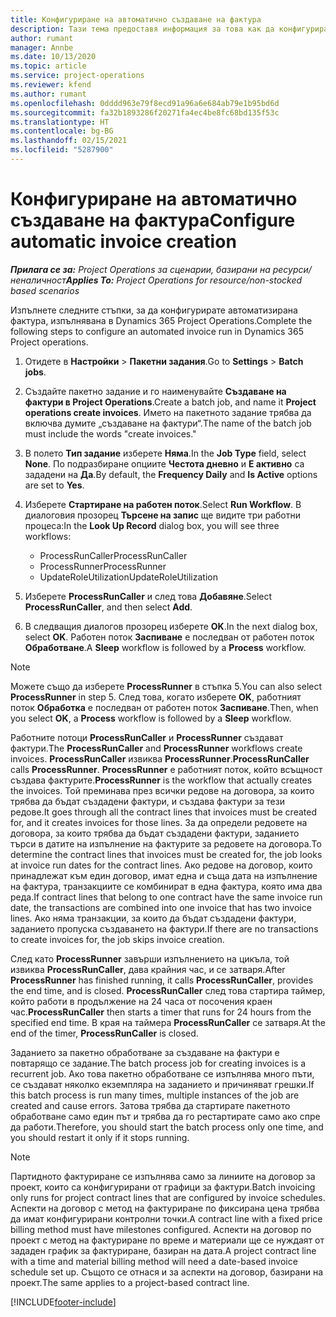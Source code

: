 ```yaml
---
title: Конфигуриране на автоматично създаване на фактура
description: Тази тема предоставя информация за това как да конфигурирате на системата за автоматично генериране на фактури.
author: rumant
manager: Annbe
ms.date: 10/13/2020
ms.topic: article
ms.service: project-operations
ms.reviewer: kfend
ms.author: rumant
ms.openlocfilehash: 0dddd963e79f8ecd91a96a6e684ab79e1b95bd6d
ms.sourcegitcommit: fa32b1893286f20271fa4ec4be8fc68bd135f53c
ms.translationtype: HT
ms.contentlocale: bg-BG
ms.lasthandoff: 02/15/2021
ms.locfileid: "5287900"
---
```

# <a name="configure-automatic-invoice-creation"></a><span data-ttu-id="a6380-103">Конфигуриране на автоматично създаване на фактура</span><span class="sxs-lookup"><span data-stu-id="a6380-103">Configure automatic invoice creation</span></span>

<span data-ttu-id="a6380-104">_**Прилага се за:** Project Operations за сценарии, базирани на ресурси/неналичност_</span><span class="sxs-lookup"><span data-stu-id="a6380-104">_**Applies To:** Project Operations for resource/non-stocked based scenarios_</span></span>


<span data-ttu-id="a6380-105">Изпълнете следните стъпки, за да конфигурирате автоматизирана фактура, изпълнявана в Dynamics 365 Project Operations.</span><span class="sxs-lookup"><span data-stu-id="a6380-105">Complete the following steps to configure an automated invoice run in Dynamics 365 Project operations.</span></span>

1. <span data-ttu-id="a6380-106">Отидете в **Настройки** > **Пакетни задания**.</span><span class="sxs-lookup"><span data-stu-id="a6380-106">Go to **Settings** > **Batch jobs**.</span></span>
2. <span data-ttu-id="a6380-107">Създайте пакетно задание и го наименувайте **Създаване на фактури в Project Operations**.</span><span class="sxs-lookup"><span data-stu-id="a6380-107">Create a batch job, and name it **Project operations create invoices**.</span></span> <span data-ttu-id="a6380-108">Името на пакетното задание трябва да включва думите „създаване на фактури“.</span><span class="sxs-lookup"><span data-stu-id="a6380-108">The name of the batch job must include the words "create invoices."</span></span>
3. <span data-ttu-id="a6380-109">В полето **Тип задание** изберете **Няма**.</span><span class="sxs-lookup"><span data-stu-id="a6380-109">In the **Job Type** field, select **None**.</span></span> <span data-ttu-id="a6380-110">По подразбиране опциите **Честота дневно** и **Е активно** са зададени на **Да**.</span><span class="sxs-lookup"><span data-stu-id="a6380-110">By default, the **Frequency Daily** and **Is Active** options are set to **Yes**.</span></span>
4. <span data-ttu-id="a6380-111">Изберете **Стартиране на работен поток**.</span><span class="sxs-lookup"><span data-stu-id="a6380-111">Select **Run Workflow**.</span></span> <span data-ttu-id="a6380-112">В диалоговия прозорец **Търсене на запис** ще видите три работни процеса:</span><span class="sxs-lookup"><span data-stu-id="a6380-112">In the **Look Up Record** dialog box, you will see three workflows:</span></span>

    - <span data-ttu-id="a6380-113">ProcessRunCaller</span><span class="sxs-lookup"><span data-stu-id="a6380-113">ProcessRunCaller</span></span>
    - <span data-ttu-id="a6380-114">ProcessRunner</span><span class="sxs-lookup"><span data-stu-id="a6380-114">ProcessRunner</span></span>
    - <span data-ttu-id="a6380-115">UpdateRoleUtilization</span><span class="sxs-lookup"><span data-stu-id="a6380-115">UpdateRoleUtilization</span></span>

5. <span data-ttu-id="a6380-116">Изберете **ProcessRunCaller** и след това **Добавяне**.</span><span class="sxs-lookup"><span data-stu-id="a6380-116">Select **ProcessRunCaller**, and then select **Add**.</span></span>
6. <span data-ttu-id="a6380-117">В следващия диалогов прозорец изберете **OK**.</span><span class="sxs-lookup"><span data-stu-id="a6380-117">In the next dialog box, select **OK**.</span></span> <span data-ttu-id="a6380-118">Работен поток **Заспиване** е последван от работен поток **Обработване**.</span><span class="sxs-lookup"><span data-stu-id="a6380-118">A **Sleep** workflow is followed by a **Process** workflow.</span></span>

  > [!NOTE]
  > <span data-ttu-id="a6380-119">Можете също да изберете **ProcessRunner** в стъпка 5.</span><span class="sxs-lookup"><span data-stu-id="a6380-119">You can also select **ProcessRunner** in step 5.</span></span> <span data-ttu-id="a6380-120">След това, когато изберете **OK**, работният поток **Обработка** е последван от работен поток **Заспиване**.</span><span class="sxs-lookup"><span data-stu-id="a6380-120">Then, when you select **OK**, a **Process** workflow is followed by a **Sleep** workflow.</span></span>

<span data-ttu-id="a6380-121">Работните потоци **ProcessRunCaller** и **ProcessRunner** създават фактури.</span><span class="sxs-lookup"><span data-stu-id="a6380-121">The **ProcessRunCaller** and **ProcessRunner** workflows create invoices.</span></span> <span data-ttu-id="a6380-122">**ProcessRunCaller** извиква **ProcessRunner**.</span><span class="sxs-lookup"><span data-stu-id="a6380-122">**ProcessRunCaller** calls **ProcessRunner**.</span></span> <span data-ttu-id="a6380-123">**ProcessRunner** е работният поток, който всъщност създава фактурите.</span><span class="sxs-lookup"><span data-stu-id="a6380-123">**ProcessRunner** is the workflow that actually creates the invoices.</span></span> <span data-ttu-id="a6380-124">Той преминава през всички редове на договора, за които трябва да бъдат създадени фактури, и създава фактури за тези редове.</span><span class="sxs-lookup"><span data-stu-id="a6380-124">It goes through all the contract lines that invoices must be created for, and it creates invoices for those lines.</span></span> <span data-ttu-id="a6380-125">За да определи редовете на договора, за които трябва да бъдат създадени фактури, заданието търси в датите на изпълнение на фактурите за редовете на договора.</span><span class="sxs-lookup"><span data-stu-id="a6380-125">To determine the contract lines that invoices must be created for, the job looks at invoice run dates for the contract lines.</span></span> <span data-ttu-id="a6380-126">Ако редове на договор, които принадлежат към един договор, имат една и съща дата на изпълнение на фактура, транзакциите се комбинират в една фактура, която има два реда.</span><span class="sxs-lookup"><span data-stu-id="a6380-126">If contract lines that belong to one contract have the same invoice run date, the transactions are combined into one invoice that has two invoice lines.</span></span> <span data-ttu-id="a6380-127">Ако няма транзакции, за които да бъдат създадени фактури, заданието пропуска създаването на фактури.</span><span class="sxs-lookup"><span data-stu-id="a6380-127">If there are no transactions to create invoices for, the job skips invoice creation.</span></span>

<span data-ttu-id="a6380-128">След като **ProcessRunner** завърши изпълнението на цикъла, той извиква **ProcessRunCaller**, дава крайния час, и се затваря.</span><span class="sxs-lookup"><span data-stu-id="a6380-128">After **ProcessRunner** has finished running, it calls **ProcessRunCaller**, provides the end time, and is closed.</span></span> <span data-ttu-id="a6380-129">**ProcessRunCaller** след това стартира таймер, който работи в продължение на 24 часа от посочения краен час.</span><span class="sxs-lookup"><span data-stu-id="a6380-129">**ProcessRunCaller** then starts a timer that runs for 24 hours from the specified end time.</span></span> <span data-ttu-id="a6380-130">В края на таймера **ProcessRunCaller** се затваря.</span><span class="sxs-lookup"><span data-stu-id="a6380-130">At the end of the timer, **ProcessRunCaller** is closed.</span></span>

<span data-ttu-id="a6380-131">Заданието за пакетно обработване за създаване на фактури е повтарящо се задание.</span><span class="sxs-lookup"><span data-stu-id="a6380-131">The batch process job for creating invoices is a recurrent job.</span></span> <span data-ttu-id="a6380-132">Ако това пакетно обработване се изпълнява много пъти, се създават няколко екземпляра на заданието и причиняват грешки.</span><span class="sxs-lookup"><span data-stu-id="a6380-132">If this batch process is run many times, multiple instances of the job are created and cause errors.</span></span> <span data-ttu-id="a6380-133">Затова трябва да стартирате пакетното обработване само един път и трябва да го рестартирате само ако спре да работи.</span><span class="sxs-lookup"><span data-stu-id="a6380-133">Therefore, you should start the batch process only one time, and you should restart it only if it stops running.</span></span>

> [!NOTE]
> <span data-ttu-id="a6380-134">Партидното фактуриране се изпълнява само за линиите на договор за проект, които са конфигурирани от графици за фактури.</span><span class="sxs-lookup"><span data-stu-id="a6380-134">Batch invoicing only runs for project contract lines that are configured by invoice schedules.</span></span> <span data-ttu-id="a6380-135">Аспекти на договор с метод на фактуриране по фиксирана цена трябва да имат конфигурирани контролни точки.</span><span class="sxs-lookup"><span data-stu-id="a6380-135">A contract line with a fixed price billing method must have milestones configured.</span></span> <span data-ttu-id="a6380-136">Аспекти на договор по проект с метод на фактуриране по време и материали ще се нуждаят от зададен график за фактуриране, базиран на дата.</span><span class="sxs-lookup"><span data-stu-id="a6380-136">A project contract line with a time and material billing method will need a date-based invoice schedule set up.</span></span> <span data-ttu-id="a6380-137">Същото се отнася и за аспекти на договор, базирани на проект.</span><span class="sxs-lookup"><span data-stu-id="a6380-137">The same applies to a project-based contract line.</span></span>     


[!INCLUDE[footer-include](../includes/footer-banner.md)]